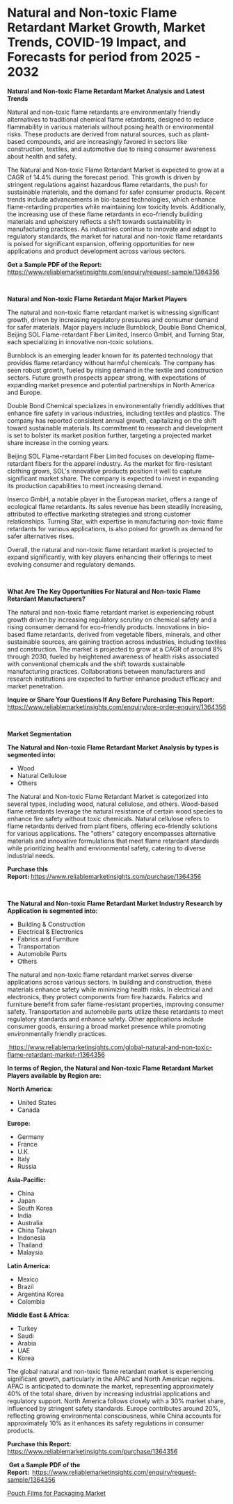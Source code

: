 <p><h1>Natural and Non-toxic Flame Retardant Market Growth, Market Trends, COVID-19 Impact, and Forecasts for period from 2025 - 2032</h1></p><p><strong>Natural and Non-toxic Flame Retardant Market Analysis and Latest Trends</strong></p>
<p><p>Natural and non-toxic flame retardants are environmentally friendly alternatives to traditional chemical flame retardants, designed to reduce flammability in various materials without posing health or environmental risks. These products are derived from natural sources, such as plant-based compounds, and are increasingly favored in sectors like construction, textiles, and automotive due to rising consumer awareness about health and safety.</p><p>The Natural and Non-toxic Flame Retardant Market is expected to grow at a CAGR of 14.4% during the forecast period. This growth is driven by stringent regulations against hazardous flame retardants, the push for sustainable materials, and the demand for safer consumer products. Recent trends include advancements in bio-based technologies, which enhance flame-retarding properties while maintaining low toxicity levels. Additionally, the increasing use of these flame retardants in eco-friendly building materials and upholstery reflects a shift towards sustainability in manufacturing practices. As industries continue to innovate and adapt to regulatory standards, the market for natural and non-toxic flame retardants is poised for significant expansion, offering opportunities for new applications and product development across various sectors.</p></p>
<p><strong>Get a Sample PDF of the Report:&nbsp;</strong> <a href="https://www.reliablemarketinsights.com/enquiry/request-sample/1364356?utm_campaign=3257&utm_medium=2&utm_source=Github&utm_content=ia&utm_term=03042025&utm_id=natural-and-non-toxic-flame-retardant">https://www.reliablemarketinsights.com/enquiry/request-sample/1364356</a></p>
<p>&nbsp;</p>
<p><strong>Natural and Non-toxic Flame Retardant Major Market Players</strong></p>
<p><p>The natural and non-toxic flame retardant market is witnessing significant growth, driven by increasing regulatory pressures and consumer demand for safer materials. Major players include Burnblock, Double Bond Chemical, Beijing SOL Flame-retardant Fiber Limited, Inserco GmbH, and Turning Star, each specializing in innovative non-toxic solutions.</p><p>Burnblock is an emerging leader known for its patented technology that provides flame retardancy without harmful chemicals. The company has seen robust growth, fueled by rising demand in the textile and construction sectors. Future growth prospects appear strong, with expectations of expanding market presence and potential partnerships in North America and Europe.</p><p>Double Bond Chemical specializes in environmentally friendly additives that enhance fire safety in various industries, including textiles and plastics. The company has reported consistent annual growth, capitalizing on the shift toward sustainable materials. Its commitment to research and development is set to bolster its market position further, targeting a projected market share increase in the coming years.</p><p>Beijing SOL Flame-retardant Fiber Limited focuses on developing flame-retardant fibers for the apparel industry. As the market for fire-resistant clothing grows, SOL's innovative products position it well to capture significant market share. The company is expected to invest in expanding its production capabilities to meet increasing demand.</p><p>Inserco GmbH, a notable player in the European market, offers a range of ecological flame retardants. Its sales revenue has been steadily increasing, attributed to effective marketing strategies and strong customer relationships. Turning Star, with expertise in manufacturing non-toxic flame retardants for various applications, is also poised for growth as demand for safer alternatives rises.</p><p>Overall, the natural and non-toxic flame retardant market is projected to expand significantly, with key players enhancing their offerings to meet evolving consumer and regulatory demands.</p></p>
<p>&nbsp;</p>
<p><strong>What Are The Key Opportunities For Natural and Non-toxic Flame Retardant Manufacturers?</strong></p>
<p><p>The natural and non-toxic flame retardant market is experiencing robust growth driven by increasing regulatory scrutiny on chemical safety and a rising consumer demand for eco-friendly products. Innovations in bio-based flame retardants, derived from vegetable fibers, minerals, and other sustainable sources, are gaining traction across industries, including textiles and construction. The market is projected to grow at a CAGR of around 8% through 2030, fueled by heightened awareness of health risks associated with conventional chemicals and the shift towards sustainable manufacturing practices. Collaborations between manufacturers and research institutions are expected to further enhance product efficacy and market penetration.</p></p>
<p><strong>Inquire or Share Your Questions If Any Before Purchasing This Report:</strong> <a href="https://www.reliablemarketinsights.com/enquiry/pre-order-enquiry/1364356?utm_campaign=3257&utm_medium=2&utm_source=Github&utm_content=ia&utm_term=03042025&utm_id=natural-and-non-toxic-flame-retardant">https://www.reliablemarketinsights.com/enquiry/pre-order-enquiry/1364356</a></p>
<p>&nbsp;</p>
<p><strong>Market Segmentation</strong></p>
<p><strong>The Natural and Non-toxic Flame Retardant Market Analysis by types is segmented into:</strong></p>
<p><ul><li>Wood</li><li>Natural Cellulose</li><li>Others</li></ul></p>
<p><p>The Natural and Non-toxic Flame Retardant Market is categorized into several types, including wood, natural cellulose, and others. Wood-based flame retardants leverage the natural resistance of certain wood species to enhance fire safety without toxic chemicals. Natural cellulose refers to flame retardants derived from plant fibers, offering eco-friendly solutions for various applications. The "others" category encompasses alternative materials and innovative formulations that meet flame retardant standards while prioritizing health and environmental safety, catering to diverse industrial needs.</p></p>
<p><strong>Purchase this Report:&nbsp;</strong><a href="https://www.reliablemarketinsights.com/purchase/1364356?utm_campaign=3257&utm_medium=2&utm_source=Github&utm_content=ia&utm_term=03042025&utm_id=natural-and-non-toxic-flame-retardant">https://www.reliablemarketinsights.com/purchase/1364356</a></p>
<p>&nbsp;</p>
<p><strong>The Natural and Non-toxic Flame Retardant Market Industry Research by Application is segmented into:</strong></p>
<p><ul><li>Building & Construction</li><li>Electrical & Electronics</li><li>Fabrics and Furniture</li><li>Transportation</li><li>Automobile Parts</li><li>Others</li></ul></p>
<p><p>The natural and non-toxic flame retardant market serves diverse applications across various sectors. In building and construction, these materials enhance safety while minimizing health risks. In electrical and electronics, they protect components from fire hazards. Fabrics and furniture benefit from safer flame-resistant properties, improving consumer safety. Transportation and automobile parts utilize these retardants to meet regulatory standards and enhance safety. Other applications include consumer goods, ensuring a broad market presence while promoting environmentally friendly practices.</p></p>
<p><a href="https://www.reliablemarketinsights.com/global-natural-and-non-toxic-flame-retardant-market-r1364356?utm_campaign=3257&utm_medium=2&utm_source=Github&utm_content=ia&utm_term=03042025&utm_id=natural-and-non-toxic-flame-retardant">&nbsp;https://www.reliablemarketinsights.com/global-natural-and-non-toxic-flame-retardant-market-r1364356</a></p>
<p><strong>In terms of Region, the Natural and Non-toxic Flame Retardant Market Players available by Region are:</strong></p>
<p>
    <p> <strong> North America: </strong>
        <ul>
            <li>United States</li>
            <li>Canada</li>
        </ul>
        </p> 
    <p> <strong> Europe: </strong>
        <ul>
            <li>Germany</li>
            <li>France</li>
            <li>U.K.</li>
            <li>Italy</li>
            <li>Russia</li>
        </ul>
        </p> 
    <p> <strong> Asia-Pacific: </strong>
        <ul>
            <li>China</li>
            <li>Japan</li>
            <li>South Korea</li>
            <li>India</li>
            <li>Australia</li>
            <li>China Taiwan</li>
            <li>Indonesia</li>
            <li>Thailand</li>
            <li>Malaysia</li>
        </ul>
        </p> 
    <p> <strong> Latin America: </strong>
        <ul>
            <li>Mexico</li>
            <li>Brazil</li>
            <li>Argentina Korea</li>
            <li>Colombia</li>
        </ul>
        </p> 
    <p> <strong> Middle East & Africa: </strong>
        <ul>
            <li>Turkey</li>
            <li>Saudi</li>
            <li>Arabia</li>
            <li>UAE</li>
            <li>Korea</li>
        </ul>
    </p>
    </p>
<p><p>The global natural and non-toxic flame retardant market is experiencing significant growth, particularly in the APAC and North American regions. APAC is anticipated to dominate the market, representing approximately 40% of the total share, driven by increasing industrial applications and regulatory support. North America follows closely with a 30% market share, influenced by stringent safety standards. Europe contributes around 20%, reflecting growing environmental consciousness, while China accounts for approximately 10% as it enhances its safety regulations in consumer products.</p></p>
<p><strong>Purchase this Report: </strong><a href="https://www.reliablemarketinsights.com/purchase/1364356?utm_campaign=3257&utm_medium=2&utm_source=Github&utm_content=ia&utm_term=03042025&utm_id=natural-and-non-toxic-flame-retardant">https://www.reliablemarketinsights.com/purchase/1364356</a></p>
<p>&nbsp;<strong>Get a Sample PDF of the Report:&nbsp;&nbsp;</strong><a href="https://www.reliablemarketinsights.com/enquiry/request-sample/1364356?utm_campaign=3257&utm_medium=2&utm_source=Github&utm_content=ia&utm_term=03042025&utm_id=natural-and-non-toxic-flame-retardant">https://www.reliablemarketinsights.com/enquiry/request-sample/1364356</a></p>
<p><strong></strong></p>
<p><p><a href="https://github.com/cobinaydin13/Market-Research-Report-List-1/blob/main/pouch-films-for-packaging-market.md?utm_campaign=3257&utm_medium=2&utm_source=Github&utm_content=ia&utm_term=03042025&utm_id=natural-and-non-toxic-flame-retardant">Pouch Films for Packaging Market</a></p></p>